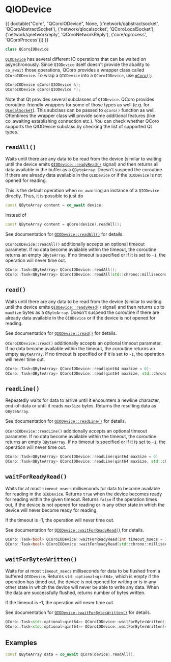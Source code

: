 <!--
SPDX-FileCopyrightText: 2022 Daniel Vrátil <dvratil@kde.org>

SPDX-License-Identifier: GFDL-1.3-or-later
-->

# QIODevice

{{
    doctable("Core", "QCoroIODevice", None,
            [('network/qabstractsocket', 'QCoroAbstractSocket'),
             ('network/qlocalsocket', 'QCoroLocalSocket'),
             ('network/qnetworkreply', 'QCoroNetworkReply'),
             ('core/qprocess', 'QCoroProcess')])
}}
```cpp
class QCoroIODevice
```

[`QIODevice`][qtdoc-qiodevice] has several different IO operations that can be waited on
asynchronously. Since `QIODevice` itself doesn't provide the abaility to `co_await` those
operations, QCoro provides a wrapper class called `QCoroIODevice`. To wrap a `QIODevice`
into a `QCoroIODevice`, use [`qCoro()`][qcoro-coro]:

```cpp
QCoroIODevice qCoro(QIODevice &);
QCoroIODevice qCoro(QIODevice *);
```

Note that Qt provides several subclasses of `QIODevice`. QCoro provides coroutine-friendly
wrappers for some of those types as well (e.g. for [`QLocalSocket`][qlocalsocket]). This
subclass can be passed to `qCoro()` function as well. Oftentimes the wrapper class
will provide some additional features (like co_awaiting establishing connection etc.).
You can check whether QCoro supports the QIODevice subclass by checking the list of supported
Qt types.

## `readAll()`

Waits until there are any data to be read from the device (similar to waiting until the device
emits [`QIODevice::readyRead()`][qtdoc-qiodevice-readyread] signal) and then returns all data
available in the buffer as a `QByteArray`. Doesn't suspend the coroutine if there are already
data available in the `QIODevice` or if the `QIODevice` is not opened for reading.

This is the default operation when `co_await`ing an instance of a `QIODevice` directly. Thus,
it is possible to just do

```cpp
const QByteArray content = co_await device;
```

instead of

```cpp
const QByteArray content = qCoro(device).readAll();
```

See documentation for [`QIODevice::readAll()`][qtdoc-qiodevice-readall] for details.

`QCoroIODevice::readAll()` additionally accepts an optional timeout parameter. If no data
become available within the timeout, the coroutine returns an empty `QByteArray`. If no
timeout is specified or if it is set to `-1`, the operation will never time out.

```cpp
QCoro::Task<QByteArray> QCoroIODevice::readAll();
QCoro::Task<QByteArray> QCoroIODevice::readAll(std::chrono::milliseconds timeout);
```

## `read()`

Waits until there are any data to be read from the device (similar to waiting until the device
emits [`QIODevice::readyRead()`][qtdoc-qiodevice-readyread] signal) and then returns up to
`maxSize` bytes as a `QByteArray`. Doesn't suspend the coroutine if there are already data
available in the `QIODevice` or if the device is not opened for reading.

See documentation for [`QIODevice::read()`][qtdoc-qiodevice-read] for details.

`QCoroIODevice::read()` additionally accepts an optional timeout parameter. If no data
become available within the timeout, the coroutine returns an empty `QByteArray`. If no
timeout is specified or if it is set to `-1`, the operation will never time out.

```cpp
QCoro::Task<QByteArray> QCoroIODevice::read(qint64 maxSize = 0);
QCoro::Task<QByteArray> QCoroIODevice::read(qint64 maxSize, std::chrono::milliseconds timeout);
```

## `readLine()`

Repeatedly waits for data to arrive until it encounters a newline character, end-of-data or
until it reads `maxSize` bytes. Returns the resulting data as `QByteArray`.

See documentation for [`QIODevice::readLine()`][qtdoc-qiodevice-readline] for details.

`QCoroIODevice::readLine()` additionally accepts an optional timeout parameter. If no data
become available within the timeout, the coroutine returns an empty `QByteArray`. If no
timeout is specified or if it is set to `-1`, the operation will never time out.

```cpp
QCoro::Task<QByteArray> QCoroIODevice::readLine(qint64 maxSize = 0)
QCoro::Task<QByteArray> QCoroIODevice::readLine(qint64 maxSize, std::chrono::milliseconds timeout);
```

## `waitForReadyRead()`

Waits for at most `timeout_msecs` milliseconds for data to become available for reading
in the `QIODevice`. Returns `true` when the device becomes ready for reading within the
given timeout. Returns `false` if the operation times out, if the device is not opened
for reading or in any other state in which the device will never become ready for reading.

If the timeout is -1, the operation will never time out.

See documentation for [`QIODevice::waitForReadyRead()`][qtdoc-qiodevice-waitforreadyread] for details.

```cpp
QCoro::Task<bool> QCoroIODevice::waitForReadyRead(int timeout_msecs = 30'000);
QCoro::Task<bool> QCoroIODevice::waitForReadyRead(std::chrono::milliseconds timeout);
```

## `waitForBytesWritten()`

Waits for at most `timeout_msecs` milliseconds for data to be flushed from a buffered
`QIODevice`. Returns `std::optional<qint64>`, which is empty if the operation has timed
out, the device is not opened for writing or is in any other state in which the device
will never be able to write any data. When the data are successfully flushed, returns
number of bytes written.

If the timeout is -1, the operation will never time out.

See documentation for [`QIODevice::waitForBytesWritten()`][qtdoc-qiodevice-waitforbyteswritten] for details.

```cpp
QCoro::Task<std::optional<qint64>> QCoroIODevice::waitForBytesWritten(int timeout_msecs = 30'000);
QCoro::Task<std::optional<qint64>> QCoroIODevice::waitForBytesWritten(std::chrono::milliseconds timeout);
```

## Examples

```cpp
const QByteArray data = co_await qCoro(device).readAll();
```

[qlocalsocket]: ../network/qlocalsocket.md
[qcoro-coro]: ../coro/coro.md
[qtdoc-qiodevice]: https://doc.qt.io/qt-5/qiodevice.html
[qtdoc-qiodevice-read]: https://doc.qt.io/qt-5/qiodevice.html#read
[qtdoc-qiodevice-readyread]: https://doc.qt.io/qt-5/qiodevice.html#readyRead
[qtdoc-qiodevice-readall]: https://doc.qt.io/qt-5/qiodevice.html#readAll
[qtdoc-qiodevice-readline]: https://doc.qt.io/qt-5/qiodevice.html#readLine
[qtdoc-qiodevice-waitforreadyread]: https://doc.qt.io/qt-5/qiodevice.html#waitForReadyRead
[qtdoc-qiodevice-waitforbyteswritten]: https://doc.qt.io/qt-5/qiodevice.html#waitForBytesWritten

